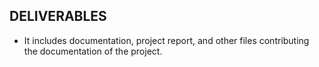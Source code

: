## DELIVERABLES
- It includes documentation, project report, and other files contributing the documentation of the project.